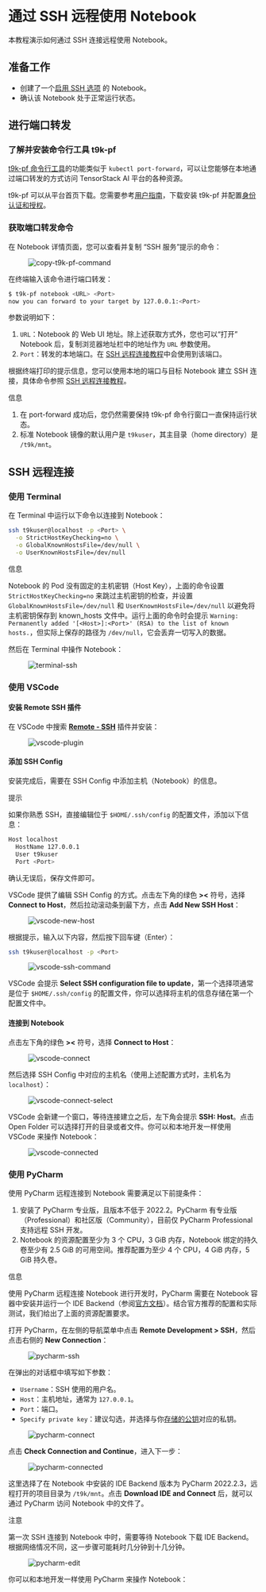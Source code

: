 # 通过 SSH 远程使用 Notebook

本教程演示如何通过 SSH 连接远程使用 Notebook。

## 准备工作

* 创建了一个[启用 SSH 选项](./create-notebook.md#启用-ssh-选项) 的 Notebook。
* 确认该 Notebook 处于正常运行状态。


## 进行端口转发

### 了解并安装命令行工具 t9k-pf

[t9k-pf 命令行工具](../tools/cli-t9k-pf/index.md)的功能类似于 `kubectl port-forward`，可以让您能够在本地通过端口转发的方式访问 TensorStack AI 平台的各种资源。

t9k-pf 可以从平台首页下载。您需要参考[用户指南](../tools/cli-t9k-pf/guide.md#用户指南)，下载安装 t9k-pf 并配置[身份认证和授权](../tools/cli-t9k-pf/guide.md#身份认证和授权)。

### 获取端口转发命令

在 Notebook 详情页面，您可以查看并复制 “SSH 服务”提示的命令：

<figure class="screenshot">
  <img alt="copy-t9k-pf-command" src="../assets/tasks/develop-and-test-model/use-notebook-remotely-via-ssh-connection/copy-t9k-pf-command.png" />
</figure>

在终端输入该命令进行端口转发：

``` bash
$ t9k-pf notebook <URL> <Port>
now you can forward to your target by 127.0.0.1:<Port>
```

参数说明如下：
1. `URL`：Notebook 的 Web UI 地址。除上述获取方式外，您也可以“打开” Notebook 后，复制浏览器地址栏中的地址作为 `URL` 参数使用。
2. `Port`：转发的本地端口。在 [SSH 远程连接教程](#ssh-远程连接)中会使用到该端口。

根据终端打印的提示信息，您可以使用本地的端口与目标 Notebook 建立 SSH 连接，具体命令参照 [SSH 远程连接教程](#ssh-远程连接)。

<aside class="note">
<div class="title">信息</div>

1. 在 port-forward 成功后，您仍然需要保持 t9k-pf 命令行窗口一直保持运行状态。
2. 标准 Notebook 镜像的默认用户是 `t9kuser`，其主目录（home directory）是 `/t9k/mnt`。

</aside>

## SSH 远程连接

### 使用 Terminal

在 Terminal 中运行以下命令以连接到 Notebook：

``` bash
ssh t9kuser@localhost -p <Port> \
  -o StrictHostKeyChecking=no \
  -o GlobalKnownHostsFile=/dev/null \
  -o UserKnownHostsFile=/dev/null
```

<aside class="note info">
<div class="title">信息</div>

Notebook 的 Pod 没有固定的主机密钥（Host Key），上面的命令设置 `StrictHostKeyChecking=no` 来跳过主机密钥的检查，并设置 `GlobalKnownHostsFile=/dev/null` 和 `UserKnownHostsFile=/dev/null` 以避免将主机密钥保存到 known_hosts 文件中。运行上面的命令时会提示 `Warning: Permanently added '[<Host>]:<Port>' (RSA) to the list of known hosts.`，但实际上保存的路径为 `/dev/null`，它会丢弃一切写入的数据。

</aside>

然后在 Terminal 中操作 Notebook：

<figure class="screenshot">
  <img alt="terminal-ssh" src="../assets/tasks/develop-and-test-model/use-notebook-remotely-via-ssh-connection/terminal-ssh.png" />
</figure>

### 使用 VSCode

#### 安装 Remote SSH 插件

在 VSCode 中搜索 **<a target="_blank" rel="noopener noreferrer" href="https://marketplace.visualstudio.com/items?itemName=ms-vscode-remote.remote-ssh">Remote - SSH</a>** 插件并安装：

<figure class="screenshot">
  <img alt="vscode-plugin" src="../assets/tasks/develop-and-test-model/use-notebook-remotely-via-ssh-connection/vscode-plugin.png" />
</figure>

#### 添加 SSH Config

安装完成后，需要在 SSH Config 中添加主机（Notebook）的信息。

<aside class="note tip">
<div class="title">提示</div>

如果你熟悉 SSH，直接编辑位于 `$HOME/.ssh/config` 的配置文件，添加以下信息：

``` bash
Host localhost
  HostName 127.0.0.1
  User t9kuser
  Port <Port>
```

确认无误后，保存文件即可。

</aside>

VSCode 提供了编辑 SSH Config 的方式。点击左下角的绿色 **><** 符号，选择 **Connect to Host**，然后拉动滚动条到最下方，点击 **Add New SSH Host**：

<figure class="screenshot">
  <img alt="vscode-new-host" src="../assets/tasks/develop-and-test-model/use-notebook-remotely-via-ssh-connection/vscode-new-host.png" />
</figure>

根据提示，输入以下内容，然后按下回车键（Enter）：

``` bash
ssh t9kuser@localhost -p <Port>
```

<figure class="screenshot">
  <img alt="vscode-ssh-command" src="../assets/tasks/develop-and-test-model/use-notebook-remotely-via-ssh-connection/vscode-ssh-command.png" />
</figure>

VSCode 会提示 **Select SSH configuration file to update**，第一个选择项通常是位于 `$HOME/.ssh/config` 的配置文件，你可以选择将主机的信息存储在第一个配置文件中。

#### 连接到 Notebook

点击左下角的绿色 **><** 符号，选择 **Connect to Host**：

<figure class="screenshot">
  <img alt="vscode-connect" src="../assets/tasks/develop-and-test-model/use-notebook-remotely-via-ssh-connection/vscode-connect.png" />
</figure>

然后选择 SSH Config 中对应的主机名（使用上述配置方式时，主机名为 `localhost`）：

<figure class="screenshot">
  <img alt="vscode-connect-select" src="../assets/tasks/develop-and-test-model/use-notebook-remotely-via-ssh-connection/vscode-connect-select.png" />
</figure>

VSCode 会新建一个窗口，等待连接建立之后，左下角会提示 **SSH: Host**。点击 Open Folder 可以选择打开的目录或者文件。你可以和本地开发一样使用 VSCode 来操作 Notebook：

<figure class="screenshot">
  <img alt="vscode-connected" src="../assets/tasks/develop-and-test-model/use-notebook-remotely-via-ssh-connection/vscode-connected.png" />
</figure>

### 使用 PyCharm

使用 PyCharm 远程连接到 Notebook 需要满足以下前提条件：

1. 安装了 PyCharm 专业版，且版本不低于 2022.2。PyCharm 有专业版（Professional）和社区版（Community），目前仅 PyCharm Professional 支持远程 SSH 开发。
2. Notebook 的资源配置至少为 3 个 CPU，3 GiB 内存，Notebook 绑定的持久卷至少有 2.5 GiB 的可用空间。推荐配置为至少 4 个 CPU，4 GiB 内存，5 GiB 持久卷。

<aside class="note info">
<div class="title">信息</div>

使用 PyCharm 远程连接 Notebook 进行开发时，PyCharm 需要在 Notebook 容器中安装并运行一个 IDE Backend（参阅<a target="_blank" rel="noopener noreferrer" href="https://www.jetbrains.com/help/pycharm/remote-development-overview.html">官方文档</a>）。结合官方推荐的配置和实际测试，我们给出了上面的资源配置要求。

</aside>

打开 PyCharm，在左侧的导航菜单中点击 **Remote Development > SSH**，然后点击右侧的 **New Connection**：

<figure class="screenshot">
  <img alt="pycharm-ssh" src="../assets/tasks/develop-and-test-model/use-notebook-remotely-via-ssh-connection/pycharm-ssh.png" />
</figure>

在弹出的对话框中填写如下参数：

* `Username`：SSH 使用的用户名。
* `Host`：主机地址，通常为 `127.0.0.1`。
* `Port`：端口。
* `Specify private key`：建议勾选，并选择与你[存储的公钥](create-notebook.md#存储-ssh-公钥)对应的私钥。

<figure class="screenshot">
  <img alt="pycharm-connect" src="../assets/tasks/develop-and-test-model/use-notebook-remotely-via-ssh-connection/pycharm-connect.png" />
</figure>

点击 **Check Connection and Continue**，进入下一步：

<figure class="screenshot">
  <img alt="pycharm-connected" src="../assets/tasks/develop-and-test-model/use-notebook-remotely-via-ssh-connection/pycharm-connected.png" />
</figure>

这里选择了在 Notebook 中安装的 IDE Backend 版本为 PyCharm 2022.2.3，远程打开的项目目录为 `/t9k/mnt`。点击 **Download IDE and Connect** 后，就可以通过 PyCharm 访问 Notebook 中的文件了。

<aside class="note">
<div class="title">注意</div>

第一次 SSH 连接到 Notebook 中时，需要等待 Notebook 下载 IDE Backend。根据网络情况不同，这一步骤可能耗时几分钟到十几分钟。

</aside>

<figure class="screenshot">
  <img alt="pycharm-edit" src="../assets/tasks/develop-and-test-model/use-notebook-remotely-via-ssh-connection/pycharm-edit.png" />
</figure>

你可以和本地开发一样使用 PyCharm 来操作 Notebook：
